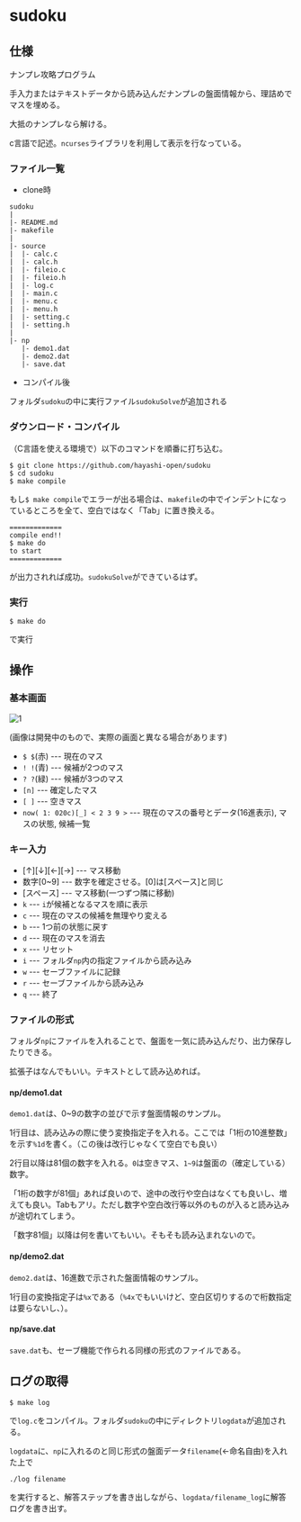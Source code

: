 # sudoku

## 仕様
ナンプレ攻略プログラム

手入力またはテキストデータから読み込んだナンプレの盤面情報から、理詰めでマスを埋める。

大抵のナンプレなら解ける。

c言語で記述。`ncurses`ライブラリを利用して表示を行なっている。

### ファイル一覧
+ clone時

```
sudoku
|
|- README.md
|- makefile
|
|- source
|  |- calc.c
|  |- calc.h
|  |- fileio.c
|  |- fileio.h
|  |- log.c
|  |- main.c
|  |- menu.c
|  |- menu.h
|  |- setting.c
|  |- setting.h
|
|- np
   |- demo1.dat
   |- demo2.dat
   |- save.dat
```

+ コンパイル後

フォルダ`sudoku`の中に実行ファイル`sudokuSolve`が追加される

### ダウンロード・コンパイル
（C言語を使える環境で）以下のコマンドを順番に打ち込む。
```
$ git clone https://github.com/hayashi-open/sudoku
$ cd sudoku 
$ make compile
```
もし`$ make compile`でエラーが出る場合は、`makefile`の中でインデントになっているところを全て、空白ではなく「Tab」に置き換える。

```
=============
compile end!!
$ make do
to start
=============
```
が出力されれば成功。`sudokuSolve`ができているはず。

### 実行
```
$ make do
```
で実行

## 操作

### 基本画面

![1](https://user-images.githubusercontent.com/54564869/77670596-57ee0300-6f7e-11ea-9edc-231b85dce186.png)

(画像は開発中のもので、実際の画面と異なる場合があります)

+ `$ $`(赤) --- 現在のマス
+ `! !`(青) --- 候補が2つのマス
+ `? ?`(緑) --- 候補が3つのマス
+ `[n]` --- 確定したマス
+ `[ ]` --- 空きマス
+ `now( 1: 020c)[_] < 2 3 9 >` --- 現在のマスの番号とデータ(16進表示), マスの状態, 候補一覧

### キー入力

+ [↑][↓][←][→] --- マス移動
+ 数字[0~9] --- 数字を確定させる。[0]は[スペース]と同じ
+ [スペース] --- マス移動(一つずつ隣に移動)
+ `k` --- `i`が候補となるマスを順に表示
+ `c` --- 現在のマスの候補を無理やり変える
+ `b` --- 1つ前の状態に戻す
+ `d` --- 現在のマスを消去
+ `x` --- リセット
+ `i` --- フォルダ`np`内の指定ファイルから読み込み
+ `w` --- セーブファイルに記録
+ `r` --- セーブファイルから読み込み
+ `q` --- 終了

### ファイルの形式

フォルダ`np`にファイルを入れることで、盤面を一気に読み込んだり、出力保存したりできる。

拡張子はなんでもいい。テキストとして読み込めれば。

#### np/demo1.dat

`demo1.dat`は、0~9の数字の並びで示す盤面情報のサンプル。

1行目は、読み込みの際に使う変換指定子を入れる。ここでは「1桁の10進整数」を示す`%1d`を書く。（この後は改行じゃなくて空白でも良い）

2行目以降は81個の数字を入れる。`0`は空きマス、`1~9`は盤面の（確定している）数字。

「1桁の数字が81個」あれば良いので、途中の改行や空白はなくても良いし、増えても良い。Tabもアリ。ただし数字や空白改行等以外のものが入ると読み込みが途切れてしまう。

「数字81個」以降は何を書いてもいい。そもそも読み込まれないので。

#### np/demo2.dat

`demo2.dat`は、16進数で示された盤面情報のサンプル。

1行目の変換指定子は`%x`である（`%4x`でもいいけど、空白区切りするので桁数指定は要らないし、）。

#### np/save.dat

`save.dat`も、セーブ機能で作られる同様の形式のファイルである。

## ログの取得

```
$ make log
```
で`log.c`をコンパイル。フォルダ`sudoku`の中にディレクトリ`logdata`が追加される。

`logdata`に、`np`に入れるのと同じ形式の盤面データ`filename`(←命名自由)を入れた上で
```
./log filename
```
を実行すると、解答ステップを書き出しながら、`logdata/filename_log`に解答ログを書き出す。
